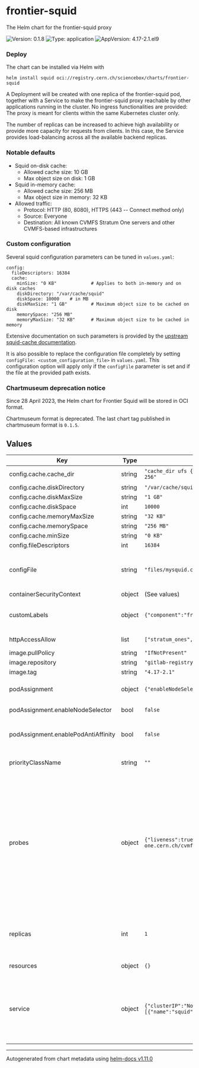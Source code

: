 # frontier-squid

The Helm chart for the frontier-squid proxy

![Version: 0.1.8](https://img.shields.io/badge/Version-0.1.8-informational?style=flat-square) ![Type: application](https://img.shields.io/badge/Type-application-informational?style=flat-square) ![AppVersion: 4.17-2.1.el9](https://img.shields.io/badge/AppVersion-4.17--2.1.el9-informational?style=flat-square)

### Deploy
The chart can be installed via Helm with
```
helm install squid oci://registry.cern.ch/sciencebox/charts/frontier-squid
```

A Deployment will be created with one replica of the frontier-squid pod, together with a Service to make the frontier-squid proxy reachable by other applications running in the cluster. No ingress functionalities are provided: The proxy is meant for clients within the same Kubernetes cluster only.

The number of replicas can be increased to achieve high availability or provide more capacity for requests from clients. In this case, the Service provides load-balancing across all the available backend replicas.

### Notable defaults
- Squid on-disk cache:
  - Allowed cache size: 10 GB
  - Max object size on disk: 1 GB
- Squid in-memory cache:
  - Allowed cache size: 256 MB
  - Max object size in memory: 32 KB
- Allowed traffic:
  - Protocol: HTTP (80, 8080), HTTPS (443 -- Connect method only)
  - Source: Everyone
  - Destination: All known CVMFS Stratum One servers and other CVMFS-based infrastructures

### Custom configuration
Several squid configuration parameters can be tuned in `values.yaml`:
```
config:
  fileDescriptors: 16384
  cache:
    minSize: "0 KB"             # Applies to both in-memory and on disk caches
    diskDirectory: "/var/cache/squid"
    diskSpace: 10000    # in MB
    diskMaxSize: "1 GB"         # Maximum object size to be cached on disk
    memorySpace: "256 MB"
    memoryMaxSize: "32 KB"      # Maximum object size to be cached in memory
```
Extensive documentation on such parameters is provided by the [upstream squid-cache documentation](http://www.squid-cache.org/Doc/config/).

It is also possible to replace the configuration file completely by setting `configFile: <custom_configuration_file>` in `values.yaml`. This configuration option will apply only if the `configFile` parameter is set and if the file at the provided path exists.

### Chartmuseum deprecation notice
Since 28 April 2023, the Helm chart for Frontier Squid will be stored in OCI format.

Chartmuseum format is deprecated. The last chart tag published in chartmuseum format is `0.1.5`.

## Values

| Key | Type | Default | Description |
|-----|------|---------|-------------|
| config.cache.cache_dir | string | `"cache_dir ufs {{ $.Values.config.cache.diskDirectory }} {{ $.Values.config.cache.diskSpace }} 16 256"` | For further customization of cache_dir if needed. |
| config.cache.diskDirectory | string | `"/var/cache/squid"` |  |
| config.cache.diskMaxSize | string | `"1 GB"` |  |
| config.cache.diskSpace | int | `10000` | in MB |
| config.cache.memoryMaxSize | string | `"32 KB"` | Maximum object size to be cached in memory |
| config.cache.memorySpace | string | `"256 MB"` | Maximum object size to be cached on disk |
| config.cache.minSize | string | `"0 KB"` | Applies to both in-memory and on disk caches |
| config.fileDescriptors | int | `16384` |  |
| configFile | string | `"files/mysquid.conf"` | Squid configuration       - configFile: Provide a full configuration file.          Overrides the provided configMap only if provided and the file exists      - config: Parameters to change default valules in the provided configMap. |
| containerSecurityContext | object | (See values) | securityContext of containers in the pod. |
| customLabels | object | `{"component":"frontier-squid","service":"cvmfs"}` | Custom labels to identify frontier-squid pod(s).     They are used by node selection, if enabled (see above).    Label nodes accordingly to avoid scheduling problems. |
| httpAccessAllow | list | `["stratum_ones","osgstorage","misc","grid_ca"]` | List of squid ACLs to enable via 'http_access allow' (see configmap for ACL definitions) |
| image.pullPolicy | string | `"IfNotPresent"` | image pull policy |
| image.repository | string | `"gitlab-registry.cern.ch/sciencebox/docker-images/frontier-squid"` | Docker image for the frontier squid image |
| image.tag | string | `"4.17-2.1"` | image tag for frontier squid image |
| podAssignment | object | `{"enableNodeSelector":false,"enablePodAntiAffinity":false}` | Assign frontier-squid pod(s) to a node with a specific label    and distribute them on different nodes to avoid single points of failure. |
| podAssignment.enableNodeSelector | bool | `false` | If true, requires a node labeled as per customLabels. |
| podAssignment.enablePodAntiAffinity | bool | `false` | If true, run the pods on separate nodes if possible.    Relevant only when running multiple replicas.    Highly recommended for production scenarios. |
| priorityClassName | string | `""` | priorityClassName, recommended for high-occupancy clusters to prioritize squid over other pods. |
| probes | object | `{"liveness":true,"readiness":true,"readinessUrl1":"http://cvmfs-stratum-one.cern.ch/cvmfs/info/v1/meta.json","readinessUrl2":"http://cvmfs.fnal.gov/cvmfs/info/v1/meta.json"}` | Enable or disable health probes.    Docs: https://kubernetes.io/docs/tasks/configure-pod-container/configure-liveness-readiness-startup-probes/     Liveness Probe:     Checks every 10 seconds whether it is possible to open a TCP socket againsts port 3128.     The frontier-squid container will be restarted after 3 failures.     Readiness Probe:     Checks every 30 seconds whether the readinessUrl is reachable using the squid in the pod as proxy.     If unreachable, the failing frontier-squid pod will be removed from the service load-balanced alias.     Readiness Urls:     The URLs used by the readiness probe to check the squid in the pod works as expected.     Two URLs are used as backups for each other, to avoid marking the pods unready if one external server is unavailable.    Default: All probes enabled. |
| replicas | int | `1` | Number of frontier-squid pods to run     Squid is seamlessly load-balanced via its network service. Running more replicas    will provide more capacity and the ability to serve more clients.    Consider enabling PodAntiAffinity to increase availability. |
| resources | object | `{}` | Squid pod resource requests and limits (CPU, RAM, etc.) |
| service | object | `{"clusterIP":"None","ports":[{"name":"squid","port":3128,"protocol":"TCP","targetPort":3128}],"type":"ClusterIP"}` | Network Service Specs    Docs: https://kubernetes.io/docs/concepts/services-networking/service/    clusterIP is set to None to have DNS returning all the A records for the pod replicas (headless service)   This is required to leverage on the CVMFS client Proxy Sharding fearure:   https://cvmfs.readthedocs.io/en/latest/cpt-configure.html#sct-proxy-sharding |

----------------------------------------------
Autogenerated from chart metadata using [helm-docs v1.11.0](https://github.com/norwoodj/helm-docs/releases/v1.11.0)
